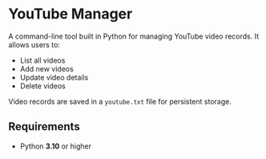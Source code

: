 # YouTube Manager

A command-line tool built in Python for managing YouTube video records. It allows users to:

- List all videos
- Add new videos
- Update video details
- Delete videos

Video records are saved in a `youtube.txt` file for persistent storage.

## Requirements

- Python **3.10** or higher

